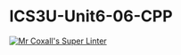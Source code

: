 # ICS3U-Unit6-06-CPP

[![Mr Coxall's Super Linter](https://github.com/CristianoSellitto/ICS3U-Unit6-06-CPP/workflows/Mr%20Coxall's%20Super%20Linter/badge.svg)](https://github.com/CristianoSellitto/ICS3U-Unit6-06-CPP/actions/)
